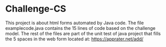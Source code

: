 # Challenge-CS
 This project is about html forms automated by Java code. The file examplecode.java contains the 15 lines of code based on the challenge model.
 The rest of the files are part of the unit test of java project that fills the 5 spaces in the web form located at: https://apprater.net/add/
